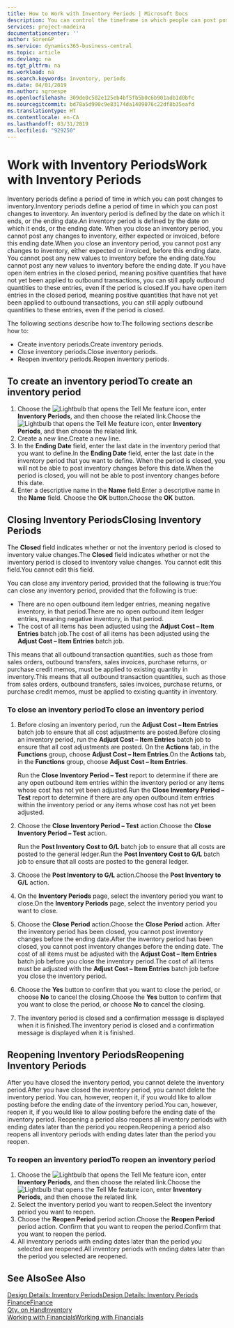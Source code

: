 ```yaml
---
title: How to Work with Inventory Periods | Microsoft Docs
description: You can control the timeframe in which people can post post changes to inventory by defining inventory periods.
services: project-madeira
documentationcenter: ''
author: SorenGP
ms.service: dynamics365-business-central
ms.topic: article
ms.devlang: na
ms.tgt_pltfrm: na
ms.workload: na
ms.search.keywords: inventory, periods
ms.date: 04/01/2019
ms.author: sgroespe
ms.openlocfilehash: 309de0c582e125eb4bf5fb5b0c6b901adb1d0bfc
ms.sourcegitcommit: bd78a5d990c9e83174da1409076c22df8b35eafd
ms.translationtype: HT
ms.contentlocale: en-CA
ms.lasthandoff: 03/31/2019
ms.locfileid: "929250"
---
```

# <a name="work-with-inventory-periods"></a><span data-ttu-id="d4c65-103">Work with Inventory Periods</span><span class="sxs-lookup"><span data-stu-id="d4c65-103">Work with Inventory Periods</span></span>
<span data-ttu-id="d4c65-104">Inventory periods define a period of time in which you can post changes to inventory.</span><span class="sxs-lookup"><span data-stu-id="d4c65-104">Inventory periods define a period of time in which you can post changes to inventory.</span></span> <span data-ttu-id="d4c65-105">An inventory period is defined by the date on which it ends, or the ending date.</span><span class="sxs-lookup"><span data-stu-id="d4c65-105">An inventory period is defined by the date on which it ends, or the ending date.</span></span> <span data-ttu-id="d4c65-106">When you close an inventory period, you cannot post any changes to inventory, either expected or invoiced, before this ending date.</span><span class="sxs-lookup"><span data-stu-id="d4c65-106">When you close an inventory period, you cannot post any changes to inventory, either expected or invoiced, before this ending date.</span></span> <span data-ttu-id="d4c65-107">You cannot post any new values to inventory before the ending date.</span><span class="sxs-lookup"><span data-stu-id="d4c65-107">You cannot post any new values to inventory before the ending date.</span></span> <span data-ttu-id="d4c65-108">If you have open item entries in the closed period, meaning positive quantities that have not yet been applied to outbound transactions, you can still apply outbound quantities to these entries, even if the period is closed.</span><span class="sxs-lookup"><span data-stu-id="d4c65-108">If you have open item entries in the closed period, meaning positive quantities that have not yet been applied to outbound transactions, you can still apply outbound quantities to these entries, even if the period is closed.</span></span>  

<span data-ttu-id="d4c65-109">The following sections describe how to:</span><span class="sxs-lookup"><span data-stu-id="d4c65-109">The following sections describe how to:</span></span>  

* <span data-ttu-id="d4c65-110">Create inventory periods.</span><span class="sxs-lookup"><span data-stu-id="d4c65-110">Create inventory periods.</span></span>  
* <span data-ttu-id="d4c65-111">Close inventory periods.</span><span class="sxs-lookup"><span data-stu-id="d4c65-111">Close inventory periods.</span></span>  
* <span data-ttu-id="d4c65-112">Reopen inventory periods.</span><span class="sxs-lookup"><span data-stu-id="d4c65-112">Reopen inventory periods.</span></span>  

## <a name="to-create-an-inventory-period"></a><span data-ttu-id="d4c65-113">To create an inventory period</span><span class="sxs-lookup"><span data-stu-id="d4c65-113">To create an inventory period</span></span>  
1. <span data-ttu-id="d4c65-114">Choose the ![Lightbulb that opens the Tell Me feature](media/ui-search/search_small.png "Tell me what you want to do") icon, enter **Inventory Periods**, and then choose the related link.</span><span class="sxs-lookup"><span data-stu-id="d4c65-114">Choose the ![Lightbulb that opens the Tell Me feature](media/ui-search/search_small.png "Tell me what you want to do") icon, enter **Inventory Periods**, and then choose the related link.</span></span>  
2. <span data-ttu-id="d4c65-115">Create a new line.</span><span class="sxs-lookup"><span data-stu-id="d4c65-115">Create a new line.</span></span>  
3. <span data-ttu-id="d4c65-116">In the **Ending Date** field, enter the last date in the inventory period that you want to define.</span><span class="sxs-lookup"><span data-stu-id="d4c65-116">In the **Ending Date** field, enter the last date in the inventory period that you want to define.</span></span> <span data-ttu-id="d4c65-117">When the period is closed, you will not be able to post inventory changes before this date.</span><span class="sxs-lookup"><span data-stu-id="d4c65-117">When the period is closed, you will not be able to post inventory changes before this date.</span></span>  
4. <span data-ttu-id="d4c65-118">Enter a descriptive name in the **Name** field.</span><span class="sxs-lookup"><span data-stu-id="d4c65-118">Enter a descriptive name in the **Name** field.</span></span> <span data-ttu-id="d4c65-119">Choose the **OK** button.</span><span class="sxs-lookup"><span data-stu-id="d4c65-119">Choose the **OK** button.</span></span>  

## <a name="closing-inventory-periods"></a><span data-ttu-id="d4c65-120">Closing Inventory Periods</span><span class="sxs-lookup"><span data-stu-id="d4c65-120">Closing Inventory Periods</span></span>  
<span data-ttu-id="d4c65-121">The **Closed** field indicates whether or not the inventory period is closed to inventory value changes.</span><span class="sxs-lookup"><span data-stu-id="d4c65-121">The **Closed** field indicates whether or not the inventory period is closed to inventory value changes.</span></span> <span data-ttu-id="d4c65-122">You cannot edit this field.</span><span class="sxs-lookup"><span data-stu-id="d4c65-122">You cannot edit this field.</span></span>  

<span data-ttu-id="d4c65-123">You can close any inventory period, provided that the following is true:</span><span class="sxs-lookup"><span data-stu-id="d4c65-123">You can close any inventory period, provided that the following is true:</span></span>  

* <span data-ttu-id="d4c65-124">There are no open outbound item ledger entries, meaning negative inventory, in that period.</span><span class="sxs-lookup"><span data-stu-id="d4c65-124">There are no open outbound item ledger entries, meaning negative inventory, in that period.</span></span>  
* <span data-ttu-id="d4c65-125">The cost of all items has been adjusted using the **Adjust Cost – Item Entries** batch job.</span><span class="sxs-lookup"><span data-stu-id="d4c65-125">The cost of all items has been adjusted using the **Adjust Cost – Item Entries** batch job.</span></span>  

<span data-ttu-id="d4c65-126">This means that all outbound transaction quantities, such as those from sales orders, outbound transfers, sales invoices, purchase returns, or purchase credit memos, must be applied to existing quantity in inventory.</span><span class="sxs-lookup"><span data-stu-id="d4c65-126">This means that all outbound transaction quantities, such as those from sales orders, outbound transfers, sales invoices, purchase returns, or purchase credit memos, must be applied to existing quantity in inventory.</span></span>  

### <a name="to-close-an-inventory-period"></a><span data-ttu-id="d4c65-127">To close an inventory period</span><span class="sxs-lookup"><span data-stu-id="d4c65-127">To close an inventory period</span></span>  
1. <span data-ttu-id="d4c65-128">Before closing an inventory period, run the **Adjust Cost – Item Entries** batch job to ensure that all cost adjustments are posted.</span><span class="sxs-lookup"><span data-stu-id="d4c65-128">Before closing an inventory period, run the **Adjust Cost – Item Entries** batch job to ensure that all cost adjustments are posted.</span></span> <span data-ttu-id="d4c65-129">On the **Actions** tab, in the **Functions** group, choose **Adjust Cost – Item Entries**.</span><span class="sxs-lookup"><span data-stu-id="d4c65-129">On the **Actions** tab, in the **Functions** group, choose **Adjust Cost – Item Entries**.</span></span>  

     <span data-ttu-id="d4c65-130">Run the **Close Inventory Period – Test** report to determine if there are any open outbound item entries within the inventory period or any items whose cost has not yet been adjusted.</span><span class="sxs-lookup"><span data-stu-id="d4c65-130">Run the **Close Inventory Period – Test** report to determine if there are any open outbound item entries within the inventory period or any items whose cost has not yet been adjusted.</span></span>  
2. <span data-ttu-id="d4c65-131">Choose the **Close Inventory Period – Test** action.</span><span class="sxs-lookup"><span data-stu-id="d4c65-131">Choose the **Close Inventory Period – Test** action.</span></span>  

     <span data-ttu-id="d4c65-132">Run the **Post Inventory Cost to G/L** batch job to ensure that all costs are posted to the general ledger.</span><span class="sxs-lookup"><span data-stu-id="d4c65-132">Run the **Post Inventory Cost to G/L** batch job to ensure that all costs are posted to the general ledger.</span></span>  
3. <span data-ttu-id="d4c65-133">Choose the **Post Inventory to G/L** action.</span><span class="sxs-lookup"><span data-stu-id="d4c65-133">Choose the **Post Inventory to G/L** action.</span></span>  
4. <span data-ttu-id="d4c65-134">On the **Inventory Periods** page, select the inventory period you want to close.</span><span class="sxs-lookup"><span data-stu-id="d4c65-134">On the **Inventory Periods** page, select the inventory period you want to close.</span></span>  
5. <span data-ttu-id="d4c65-135">Choose the **Close Period** action.</span><span class="sxs-lookup"><span data-stu-id="d4c65-135">Choose the **Close Period** action.</span></span> <span data-ttu-id="d4c65-136">After the inventory period has been closed, you cannot post inventory changes before the ending date.</span><span class="sxs-lookup"><span data-stu-id="d4c65-136">After the inventory period has been closed, you cannot post inventory changes before the ending date.</span></span> <span data-ttu-id="d4c65-137">The cost of all items must be adjusted with the **Adjust Cost – Item Entries** batch job before you close the inventory period.</span><span class="sxs-lookup"><span data-stu-id="d4c65-137">The cost of all items must be adjusted with the **Adjust Cost – Item Entries** batch job before you close the inventory period.</span></span>  
6. <span data-ttu-id="d4c65-138">Choose the **Yes** button to confirm that you want to close the period, or choose **No** to cancel the closing.</span><span class="sxs-lookup"><span data-stu-id="d4c65-138">Choose the **Yes** button to confirm that you want to close the period, or choose **No** to cancel the closing.</span></span>  
7. <span data-ttu-id="d4c65-139">The inventory period is closed and a confirmation message is displayed when it is finished.</span><span class="sxs-lookup"><span data-stu-id="d4c65-139">The inventory period is closed and a confirmation message is displayed when it is finished.</span></span>  

## <a name="reopening-inventory-periods"></a><span data-ttu-id="d4c65-140">Reopening Inventory Periods</span><span class="sxs-lookup"><span data-stu-id="d4c65-140">Reopening Inventory Periods</span></span>  
<span data-ttu-id="d4c65-141">After you have closed the inventory period, you cannot delete the inventory period.</span><span class="sxs-lookup"><span data-stu-id="d4c65-141">After you have closed the inventory period, you cannot delete the inventory period.</span></span> <span data-ttu-id="d4c65-142">You can, however, reopen it, if you would like to allow posting before the ending date of the inventory period.</span><span class="sxs-lookup"><span data-stu-id="d4c65-142">You can, however, reopen it, if you would like to allow posting before the ending date of the inventory period.</span></span> <span data-ttu-id="d4c65-143">Reopening a period also reopens all inventory periods with ending dates later than the period you reopen.</span><span class="sxs-lookup"><span data-stu-id="d4c65-143">Reopening a period also reopens all inventory periods with ending dates later than the period you reopen.</span></span>  

### <a name="to-reopen-an-inventory-period"></a><span data-ttu-id="d4c65-144">To reopen an inventory period</span><span class="sxs-lookup"><span data-stu-id="d4c65-144">To reopen an inventory period</span></span>  
1. <span data-ttu-id="d4c65-145">Choose the ![Lightbulb that opens the Tell Me feature](media/ui-search/search_small.png "Tell me what you want to do") icon, enter **Inventory Periods**, and then choose the related link.</span><span class="sxs-lookup"><span data-stu-id="d4c65-145">Choose the ![Lightbulb that opens the Tell Me feature](media/ui-search/search_small.png "Tell me what you want to do") icon, enter **Inventory Periods**, and then choose the related link.</span></span>  
2. <span data-ttu-id="d4c65-146">Select the inventory period you want to reopen.</span><span class="sxs-lookup"><span data-stu-id="d4c65-146">Select the inventory period you want to reopen.</span></span>  
3. <span data-ttu-id="d4c65-147">Choose the **Reopen Period** period action.</span><span class="sxs-lookup"><span data-stu-id="d4c65-147">Choose the **Reopen Period** period action.</span></span> <span data-ttu-id="d4c65-148">Confirm that you want to reopen the period.</span><span class="sxs-lookup"><span data-stu-id="d4c65-148">Confirm that you want to reopen the period.</span></span>  
4. <span data-ttu-id="d4c65-149">All inventory periods with ending dates later than the period you selected are reopened.</span><span class="sxs-lookup"><span data-stu-id="d4c65-149">All inventory periods with ending dates later than the period you selected are reopened.</span></span>  

## <a name="see-also"></a><span data-ttu-id="d4c65-150">See Also</span><span class="sxs-lookup"><span data-stu-id="d4c65-150">See Also</span></span>  
[<span data-ttu-id="d4c65-151">Design Details: Inventory Periods</span><span class="sxs-lookup"><span data-stu-id="d4c65-151">Design Details: Inventory Periods</span></span>](design-details-inventory-periods.md)  
[<span data-ttu-id="d4c65-152">Finance</span><span class="sxs-lookup"><span data-stu-id="d4c65-152">Finance</span></span>](finance.md)  
[<span data-ttu-id="d4c65-153">Qty. on Hand</span><span class="sxs-lookup"><span data-stu-id="d4c65-153">Inventory</span></span>](inventory-manage-inventory.md)  
[<span data-ttu-id="d4c65-154">Working with Financials</span><span class="sxs-lookup"><span data-stu-id="d4c65-154">Working with Financials</span></span>](ui-work-product.md)

